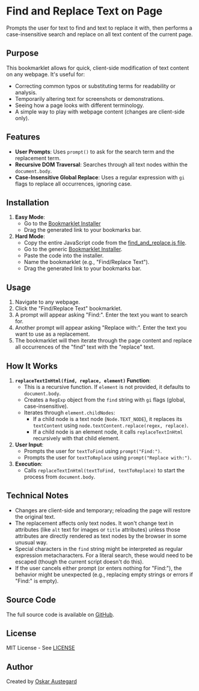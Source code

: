 # Find and Replace Text on Page

Prompts the user for text to find and text to replace it with, then performs a case-insensitive search and replace on all text content of the current page.

## Purpose

This bookmarklet allows for quick, client-side modification of text content on any webpage. It's useful for:

-   Correcting common typos or substituting terms for readability or analysis.
-   Temporarily altering text for screenshots or demonstrations.
-   Seeing how a page looks with different terminology.
-   A simple way to play with webpage content (changes are client-side only).

## Features

-   **User Prompts**: Uses `prompt()` to ask for the search term and the replacement term.
-   **Recursive DOM Traversal**: Searches through all text nodes within the `document.body`.
-   **Case-Insensitive Global Replace**: Uses a regular expression with `gi` flags to replace all occurrences, ignoring case.

## Installation

1.  **Easy Mode**:
    *   Go to the [Bookmarklet Installer](https://austegard.com/web-utilities/bookmarklet-installer.html?bookmarklet=find_and_replace.js)
    *   Drag the generated link to your bookmarks bar.
2.  **Hard Mode**:
    *   Copy the entire JavaScript code from the [find_and_replace.js file](https://github.com/oaustegard/bookmarklets/blob/main/find_and_replace.js).
    *   Go to the generic [Bookmarklet Installer](https://austegard.com/web-utilities/bookmarklet-installer.html).
    *   Paste the code into the installer.
    *   Name the bookmarklet (e.g., "Find/Replace Text").
    *   Drag the generated link to your bookmarks bar.

## Usage

1.  Navigate to any webpage.
2.  Click the "Find/Replace Text" bookmarklet.
3.  A prompt will appear asking "Find:". Enter the text you want to search for.
4.  Another prompt will appear asking "Replace with:". Enter the text you want to use as a replacement.
5.  The bookmarklet will then iterate through the page content and replace all occurrences of the "find" text with the "replace" text.

## How It Works

1.  **`replaceTextInHtml(find, replace, element)` Function**:
    *   This is a recursive function. If `element` is not provided, it defaults to `document.body`.
    *   Creates a `RegExp` object from the `find` string with `gi` flags (global, case-insensitive).
    *   Iterates through `element.childNodes`:
        *   If a child node is a text node (`Node.TEXT_NODE`), it replaces its `textContent` using `node.textContent.replace(regex, replace)`.
        *   If a child node is an element node, it calls `replaceTextInHtml` recursively with that child element.
2.  **User Input**:
    *   Prompts the user for `textToFind` using `prompt("Find:")`.
    *   Prompts the user for `textToReplace` using `prompt("Replace with:")`.
3.  **Execution**:
    *   Calls `replaceTextInHtml(textToFind, textToReplace)` to start the process from `document.body`.

## Technical Notes

-   Changes are client-side and temporary; reloading the page will restore the original text.
-   The replacement affects only text nodes. It won't change text in attributes (like `alt` text for images or `title` attributes) unless those attributes are directly rendered as text nodes by the browser in some unusual way.
-   Special characters in the `find` string might be interpreted as regular expression metacharacters. For a literal search, these would need to be escaped (though the current script doesn't do this).
-   If the user cancels either prompt (or enters nothing for "Find:"), the behavior might be unexpected (e.g., replacing empty strings or errors if "Find:" is empty).

## Source Code

The full source code is available on [GitHub](https://github.com/oaustegard/bookmarklets/blob/main/find_and_replace.js).

## License

MIT License - See [LICENSE](https://github.com/oaustegard/bookmarklets/blob/main/LICENSE)

## Author

Created by [Oskar Austegard](https://austegard.com)
